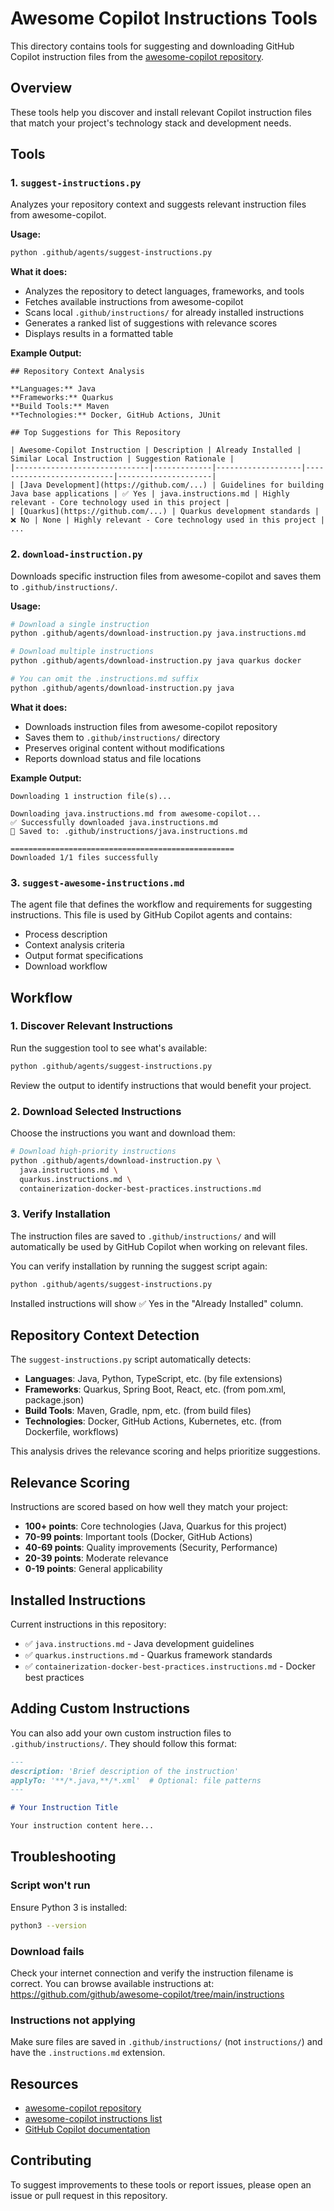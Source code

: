 # Awesome Copilot Instructions Tools

This directory contains tools for suggesting and downloading GitHub Copilot instruction files from the [awesome-copilot repository](https://github.com/github/awesome-copilot).

## Overview

These tools help you discover and install relevant Copilot instruction files that match your project's technology stack and development needs.

## Tools

### 1. `suggest-instructions.py`

Analyzes your repository context and suggests relevant instruction files from awesome-copilot.

**Usage:**
```bash
python .github/agents/suggest-instructions.py
```

**What it does:**
- Analyzes the repository to detect languages, frameworks, and tools
- Fetches available instructions from awesome-copilot
- Scans local `.github/instructions/` for already installed instructions
- Generates a ranked list of suggestions with relevance scores
- Displays results in a formatted table

**Example Output:**
```
## Repository Context Analysis

**Languages:** Java
**Frameworks:** Quarkus
**Build Tools:** Maven
**Technologies:** Docker, GitHub Actions, JUnit

## Top Suggestions for This Repository

| Awesome-Copilot Instruction | Description | Already Installed | Similar Local Instruction | Suggestion Rationale |
|------------------------------|-------------|-------------------|---------------------------|---------------------|
| [Java Development](https://github.com/...) | Guidelines for building Java base applications | ✅ Yes | java.instructions.md | Highly relevant - Core technology used in this project |
| [Quarkus](https://github.com/...) | Quarkus development standards | ❌ No | None | Highly relevant - Core technology used in this project |
...
```

### 2. `download-instruction.py`

Downloads specific instruction files from awesome-copilot and saves them to `.github/instructions/`.

**Usage:**
```bash
# Download a single instruction
python .github/agents/download-instruction.py java.instructions.md

# Download multiple instructions
python .github/agents/download-instruction.py java quarkus docker

# You can omit the .instructions.md suffix
python .github/agents/download-instruction.py java
```

**What it does:**
- Downloads instruction files from awesome-copilot repository
- Saves them to `.github/instructions/` directory
- Preserves original content without modifications
- Reports download status and file locations

**Example Output:**
```
Downloading 1 instruction file(s)...

Downloading java.instructions.md from awesome-copilot...
✅ Successfully downloaded java.instructions.md
📁 Saved to: .github/instructions/java.instructions.md

==================================================
Downloaded 1/1 files successfully
```

### 3. `suggest-awesome-instructions.md`

The agent file that defines the workflow and requirements for suggesting instructions. This file is used by GitHub Copilot agents and contains:
- Process description
- Context analysis criteria
- Output format specifications
- Download workflow

## Workflow

### 1. Discover Relevant Instructions

Run the suggestion tool to see what's available:

```bash
python .github/agents/suggest-instructions.py
```

Review the output to identify instructions that would benefit your project.

### 2. Download Selected Instructions

Choose the instructions you want and download them:

```bash
# Download high-priority instructions
python .github/agents/download-instruction.py \
  java.instructions.md \
  quarkus.instructions.md \
  containerization-docker-best-practices.instructions.md
```

### 3. Verify Installation

The instruction files are saved to `.github/instructions/` and will automatically be used by GitHub Copilot when working on relevant files.

You can verify installation by running the suggest script again:

```bash
python .github/agents/suggest-instructions.py
```

Installed instructions will show ✅ Yes in the "Already Installed" column.

## Repository Context Detection

The `suggest-instructions.py` script automatically detects:

- **Languages**: Java, Python, TypeScript, etc. (by file extensions)
- **Frameworks**: Quarkus, Spring Boot, React, etc. (from pom.xml, package.json)
- **Build Tools**: Maven, Gradle, npm, etc. (from build files)
- **Technologies**: Docker, GitHub Actions, Kubernetes, etc. (from Dockerfile, workflows)

This analysis drives the relevance scoring and helps prioritize suggestions.

## Relevance Scoring

Instructions are scored based on how well they match your project:

- **100+ points**: Core technologies (Java, Quarkus for this project)
- **70-99 points**: Important tools (Docker, GitHub Actions)
- **40-69 points**: Quality improvements (Security, Performance)
- **20-39 points**: Moderate relevance
- **0-19 points**: General applicability

## Installed Instructions

Current instructions in this repository:

- ✅ `java.instructions.md` - Java development guidelines
- ✅ `quarkus.instructions.md` - Quarkus framework standards
- ✅ `containerization-docker-best-practices.instructions.md` - Docker best practices

## Adding Custom Instructions

You can also add your own custom instruction files to `.github/instructions/`. They should follow this format:

```markdown
---
description: 'Brief description of the instruction'
applyTo: '**/*.java,**/*.xml'  # Optional: file patterns
---

# Your Instruction Title

Your instruction content here...
```

## Troubleshooting

### Script won't run
Ensure Python 3 is installed:
```bash
python3 --version
```

### Download fails
Check your internet connection and verify the instruction filename is correct. You can browse available instructions at:
https://github.com/github/awesome-copilot/tree/main/instructions

### Instructions not applying
Make sure files are saved in `.github/instructions/` (not `instructions/`) and have the `.instructions.md` extension.

## Resources

- [awesome-copilot repository](https://github.com/github/awesome-copilot)
- [awesome-copilot instructions list](https://github.com/github/awesome-copilot/blob/main/README.instructions.md)
- [GitHub Copilot documentation](https://docs.github.com/en/copilot)

## Contributing

To suggest improvements to these tools or report issues, please open an issue or pull request in this repository.
